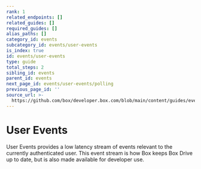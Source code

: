 ```yaml
---
rank: 1
related_endpoints: []
related_guides: []
required_guides: []
alias_paths: []
category_id: events
subcategory_id: events/user-events
is_index: true
id: events/user-events
type: guide
total_steps: 2
sibling_id: events
parent_id: events
next_page_id: events/user-events/polling
previous_page_id: ''
source_url: >-
  https://github.com/box/developer.box.com/blob/main/content/guides/events/user-events/index.md
---
```

# User Events

User Events provides a low latency stream of events relevant to the currently
authenticated user. This event stream is how Box keeps Box Drive up to date,
but is also made available for developer use.